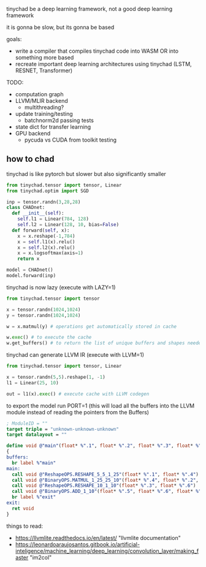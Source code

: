 tinychad be a deep learning framework, not a good deep learning framework

it is gonna be slow, but its gonna be based

goals: 
  - write a compiler that compiles tinychad code into WASM OR into something more based
  - recreate important deep learning architectures using tinychad (LSTM, RESNET, Transformer)

TODO: 
  * computation graph
  * LLVM/MLIR backend
    * multithreading?
  * update training/testing
    * batchnorm2d passing tests
  * state dict for transfer learning
  * GPU backend
    * pycuda vs CUDA from toolkit testing

## how to chad
tinychad is like pytorch but slower but also significantly smaller
```python
from tinychad.tensor import tensor, Linear
from tinychad.optim import SGD

inp = tensor.randn(3,28,28)
class CHADnet:
  def __init__(self):
    self.l1 = Linear(784, 128)
    self.l2 = Linear(128, 10, bias=False)
  def forward(self, x):
    x = x.reshape(-1,784)
    x = self.l1(x).relu()
    x = self.l2(x).relu()
    x = x.logsoftmax(axis=1)
    return x

model = CHADnet()
model.forward(inp)
```

tinychad is now lazy (execute with LAZY=1) 

```python
from tinychad.tensor import tensor

x = tensor.randn(1024,1024)
y = tensor.randn(1024,1024)

w = x.matmul(y) # operations get automatically stored in cache

w.exec() # to execute the cache
w.get_buffers() # to return the list of unique buffers and shapes needed for the output to be realized
```

tinychad can generate LLVM IR (execute with LLVM=1) 

```python
from tinychad.tensor import tensor, Linear

x = tensor.randn(5,5).reshape(1, -1)
l1 = Linear(25, 10)

out = l1(x).exec() # execute cache with LLVM codegen
```

to export the model run PORT=1 (this will load all the buffers into the LLVM module instead of reading the pointers from the Buffers)

```LLVM
; ModuleID = ""
target triple = "unknown-unknown-unknown"
target datalayout = ""

define void @"main"(float* %".1", float* %".2", float* %".3", float* %".4", float* %".5", float* %".6", float* %".7")
{
buffers:
  br label %"main"
main:
  call void @"ReshapeOPS.RESHAPE_5_5_1_25"(float* %".1", float* %".4")
  call void @"BinaryOPS.MATMUL_1_25_25_10"(float* %".4", float* %".2", float* %".5")
  call void @"ReshapeOPS.RESHAPE_10_1_10"(float* %".3", float* %".6")
  call void @"BinaryOPS.ADD_1_10"(float* %".5", float* %".6", float* %".7")
  br label %"exit"
exit:
  ret void
}
```


things to read: 
  - https://llvmlite.readthedocs.io/en/latest/ "llvmlite documentation" 
  - https://leonardoaraujosantos.gitbook.io/artificial-inteligence/machine_learning/deep_learning/convolution_layer/making_faster "im2col"


